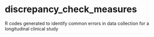 # discrepancy_check_measures
R codes generated to identify common errors in data collection for a  longitudinal clinical study
